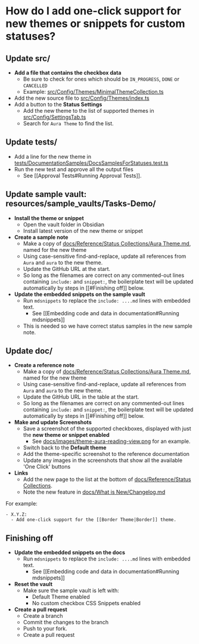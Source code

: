 # How do I add one-click support for new themes or snippets for custom statuses?

## Update src/

- **Add a file that contains the checkbox data**
  - Be sure to check for ones which should be `IN_PROGRESS`, `DONE` or `CANCELLED`
  - Example: [src/Config/Themes/MinimalThemeCollection.ts](https://github.com/obsidian-tasks-group/obsidian-tasks/blob/main/src/Config/Themes/MinimalThemeCollection.ts)
- Add the new source file to [src/Config/Themes/index.ts](https://github.com/obsidian-tasks-group/obsidian-tasks/blob/main/src/Config/Themes/index.ts)
- Add a button to the **Status Settings**
  - Add the new theme to the list of supported themes in [src/Config/SettingsTab.ts](https://github.com/obsidian-tasks-group/obsidian-tasks/blob/main/src/Config/SettingsTab.ts)
  - Search for `Aura Theme` to find the list.

## Update tests/

- Add a line for the new theme in [tests/DocumentationSamples/DocsSamplesForStatuses.test.ts](https://github.com/obsidian-tasks-group/obsidian-tasks/blob/main/tests/DocumentationSamples/DocsSamplesForStatuses.test.ts)
- Run the new test and approve all the output files
  - See [[Approval Tests#Running Approval Tests]].

## Update sample vault: resources/sample_vaults/Tasks-Demo/

- **Install the theme or snippet**
  - Open the vault folder in Obsidian
  - Install latest version of the new theme or snippet
- **Create a sample note**
  - Make a copy of [docs/Reference/Status Collections/Aura Theme.md](https://github.com/obsidian-tasks-group/obsidian-tasks/blob/main/docs/Reference/Status%20Collections/Aura%20Theme.md), named for the new theme
  - Using case-sensitive find-and-replace, update all references from `Aura` and `aura` to the new theme.
  - Update the GitHub URL at the start.
  - So long as the filenames are correct on any commented-out lines containing `include:` and `snippet:`, the boilerplate text will be updated automatically by steps in [[#Finishing off]] below.
- **Update the embedded snippets on the sample vault**
  - Run `mdsnippets` to replace the `include: ....md` lines with embedded text.
    - See [[Embedding code and data in documentation#Running mdsnippets]]
  - This is needed so we have correct status samples in the new sample note.

## Update doc/

- **Create a reference note**
  - Make a copy of [docs/Reference/Status Collections/Aura Theme.md](https://github.com/obsidian-tasks-group/obsidian-tasks/blob/main/docs/Reference/Status%20Collections/Aura%20Theme.md), named for the new theme
  - Using case-sensitive find-and-replace, update all references from `Aura` and `aura` to the new theme.
  - Update the GitHub URL in the table at the start.
  - So long as the filenames are correct on any commented-out lines containing `include:` and `snippet:`, the boilerplate text will be updated automatically by steps in [[#Finishing off]] below.
- **Make and update Screenshots**
  - Save a screenshot of the supported checkboxes, displayed with just the **new theme or snippet enabled**
    - See [docs/images/theme-aura-reading-view.png](https://github.com/obsidian-tasks-group/obsidian-tasks/blob/main/docs/images/theme-aura-reading-view.png) for an example.
  - Switch back to the **Default theme**
  - Add the theme-specific screenshot to the reference documentation
  - Update any images in the screenshots that show all the available 'One Click' buttons
- **Links**
  - Add the new page to the list at the bottom of [docs/Reference/Status Collections](https://github.com/obsidian-tasks-group/obsidian-tasks/blob/main/docs/Reference/Status%20Collections/About%20Status%20Collections.md).
  - Note the new feature in [docs/What is New/Changelog.md](https://github.com/obsidian-tasks-group/obsidian-tasks/blob/main/docs/What%20is%20New/Changelog.md)

For example:

```text
- X.Y.Z:
  - Add one-click support for the [[Border Theme|Border]] theme.
```

## Finishing off

- **Update the embedded snippets on the docs**
  - Run `mdsnippets` to replace the `include: ....md` lines with embedded text.
    - See [[Embedding code and data in documentation#Running mdsnippets]]
- **Reset the vault**
  - Make sure the sample vault is left with:
    - Default Theme enabled
    - No custom checkbox CSS Snippets enabled
- **Create a pull request**
  - Create a branch
  - Commit the changes to the branch
  - Push to your fork.
  - Create a pull request
